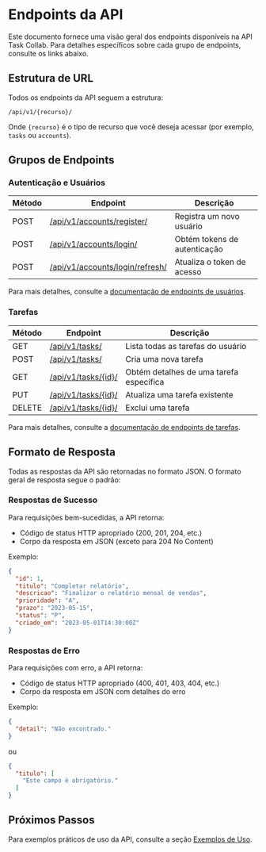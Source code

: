 # Endpoints da API

Este documento fornece uma visão geral dos endpoints disponíveis na API Task Collab. Para detalhes específicos sobre cada grupo de endpoints, consulte os links abaixo.

## Estrutura de URL

Todos os endpoints da API seguem a estrutura:

```
/api/v1/{recurso}/
```

Onde `{recurso}` é o tipo de recurso que você deseja acessar (por exemplo, `tasks` ou `accounts`).

## Grupos de Endpoints

### Autenticação e Usuários

| Método | Endpoint | Descrição |
|--------|----------|-----------|
| POST | [/api/v1/accounts/register/](./endpoints/users.md#registro) | Registra um novo usuário |
| POST | [/api/v1/accounts/login/](./endpoints/users.md#login) | Obtém tokens de autenticação |
| POST | [/api/v1/accounts/login/refresh/](./endpoints/users.md#atualização-de-token) | Atualiza o token de acesso |

Para mais detalhes, consulte a [documentação de endpoints de usuários](./endpoints/users.md).

### Tarefas

| Método | Endpoint | Descrição |
|--------|----------|-----------|
| GET | [/api/v1/tasks/](./endpoints/tasks.md#listar-tarefas) | Lista todas as tarefas do usuário |
| POST | [/api/v1/tasks/](./endpoints/tasks.md#criar-tarefa) | Cria uma nova tarefa |
| GET | [/api/v1/tasks/{id}/](./endpoints/tasks.md#obter-tarefa) | Obtém detalhes de uma tarefa específica |
| PUT | [/api/v1/tasks/{id}/](./endpoints/tasks.md#atualizar-tarefa) | Atualiza uma tarefa existente |
| DELETE | [/api/v1/tasks/{id}/](./endpoints/tasks.md#excluir-tarefa) | Exclui uma tarefa |

Para mais detalhes, consulte a [documentação de endpoints de tarefas](./endpoints/tasks.md).

## Formato de Resposta

Todas as respostas da API são retornadas no formato JSON. O formato geral de resposta segue o padrão:

### Respostas de Sucesso

Para requisições bem-sucedidas, a API retorna:

- Código de status HTTP apropriado (200, 201, 204, etc.)
- Corpo da resposta em JSON (exceto para 204 No Content)

Exemplo:
```json
{
  "id": 1,
  "titulo": "Completar relatório",
  "descricao": "Finalizar o relatório mensal de vendas",
  "prioridade": "A",
  "prazo": "2023-05-15",
  "status": "P",
  "criado_em": "2023-05-01T14:30:00Z"
}
```

### Respostas de Erro

Para requisições com erro, a API retorna:

- Código de status HTTP apropriado (400, 401, 403, 404, etc.)
- Corpo da resposta em JSON com detalhes do erro

Exemplo:
```json
{
  "detail": "Não encontrado."
}
```

ou

```json
{
  "titulo": [
    "Este campo é obrigatório."
  ]
}
```

## Próximos Passos

Para exemplos práticos de uso da API, consulte a seção [Exemplos de Uso](./examples.md).